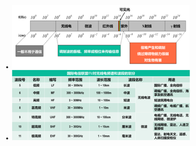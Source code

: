 - ![image.png](../assets/image_1698161918628_0.png)
- ![image.png](../assets/image_1698161987963_0.png)